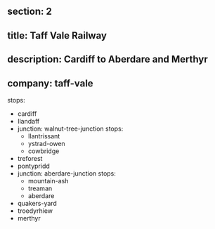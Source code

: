 section: 2
----
title: Taff Vale Railway
----
description: Cardiff to Aberdare and Merthyr
----
company: taff-vale
----
stops:
- cardiff
- llandaff
- junction: walnut-tree-junction
  stops:
    - llantrissant
    - ystrad-owen
    - cowbridge
- treforest
- pontypridd
- junction: aberdare-junction
  stops:
    - mountain-ash
    - treaman
    - aberdare
- quakers-yard
- troedyrhiew
- merthyr
